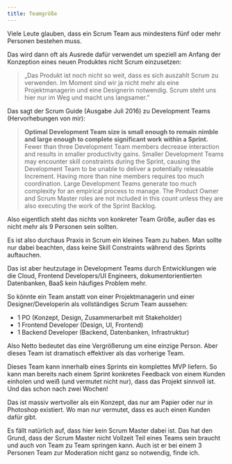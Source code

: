 ```yaml
---
title: Teamgröße
---
```


Viele Leute glauben, dass ein Scrum Team aus mindestens fünf oder mehr Personen bestehen muss.

Das wird dann oft als Ausrede dafür verwendet um speziell am Anfang der Konzeption eines neuen Produktes nicht Scrum einzusetzen:

> „Das Produkt ist noch nicht so weit, dass es sich auszahlt Scrum zu verwenden. Im Moment sind wir ja nicht mehr als eine Projektmanagerin und eine Designerin notwendig. Scrum steht uns hier nur im Weg und macht uns langsamer.”

Das sagt der Scrum Guide (Ausgabe Juli 2016) zu Development Teams (Hervorhebungen von mir):

> **Optimal Development Team size is small enough to remain nimble and large enough to complete significant work within a Sprint.** Fewer than three Development Team members decrease interaction and results in smaller productivity gains. Smaller Development Teams may encounter skill constraints during the Sprint, causing the Development Team to be unable to deliver a potentially releasable Increment. Having more than nine members requires too much coordination. Large Development Teams generate too much complexity for an empirical process to manage. The Product Owner and Scrum Master roles are not included in this count unless they are also executing the work of the Sprint Backlog.

Also eigentlich steht das nichts von konkreter Team Größe, außer das es nicht mehr als 9 Personen sein sollten.

Es ist also durchaus Praxis in Scrum ein kleines Team zu haben. Man sollte nur dabei beachten, dass keine Skill Constraints während des Sprints auftauchen.

Das ist aber heutzutage in Development Teams durch Entwicklungen wie die Cloud, Frontend Developers/UI Engineers, dokumentorientierten Datenbanken, BaaS kein häufiges Problem mehr.

So könnte ein Team anstatt von einer Projektmanagerin und einer Designer/Developerin als vollständiges Scrum Team aussehen:

- 1 PO (Konzept, Design, Zusammenarbeit mit Stakeholder)
- 1 Frontend Developer (Design, UI, Frontend)
- 1 Backend Developer (Backend, Datenbanken, Infrastruktur)

Also Netto bedeutet das eine Vergrößerung um eine einzige Person. Aber dieses Team ist dramatisch effektiver als das vorherige Team.

Dieses Team kann innerhalb eines Sprints ein komplettes MVP liefern. So kann man bereits nach einem Sprint konkretes Feedback von einem Kunden einholen und weiß (und vermutet nicht nur), dass das Projekt sinnvoll ist. Und das schon nach zwei Wochen!

Das ist massiv wertvoller als ein Konzept, das nur am Papier oder nur in Photoshop existiert. Wo man nur vermutet, dass es auch einen Kunden dafür gibt.

Es fällt natürlich auf, dass hier kein Scrum Master dabei ist. Das hat den Grund, dass der Scrum Master nicht Vollzeit Teil eines Teams sein braucht und auch von Team zu Team springen kann. Auch ist er bei einem 3 Personen Team zur Moderation nicht ganz so notwendig, finde ich.
